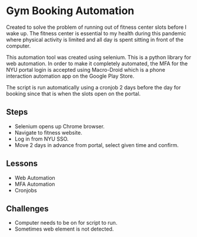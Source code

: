 # Gym Booking Automation

Created to solve the problem of running out of fitness center slots before I wake up. The fitness center is essential to my health during this pandemic where physical activity is limited and all day is spent sitting in front of the computer. 

This automation tool was created using selenium. This is a python library for web automation.
In order to make it completely automated, the MFA for the NYU portal login is accepted using Macro-Droid which is a phone interaction automation app on the Google Play Store.  

The script is run automatically using a cronjob 2 days before the day for booking since that is when the slots open on the portal. 

## Steps

* Selenium opens up Chrome browser. 
* Navigate to fitness website.
* Log in from NYU SSO.
* Move 2 days in advance from portal, select given time and confirm.

## Lessons

* Web Automation
* MFA Automation
* Cronjobs

## Challenges

* Computer needs to be on for script to run. 
* Sometimes web element is not detected. 
